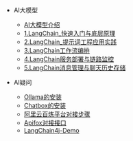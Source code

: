 - AI大模型
  - [AI大模型介绍](ai/AI大模型/0.AI大模型介绍.md)
  - [1.LangChain_快速入门与底层原理](ai/AI大模型/1.LangChain快速入门与底层原理.md)
  - [2.LangChain_提示词工程应用实践](ai/AI大模型/2.LangChain提示词工程应用实践.md)
  - [3.LangChain工作流编排](ai/AI大模型/3.LangChain工作流编排.md)
  - [4.LangChain服务部署与链路监控](ai/AI大模型/4.LangChain服务部署与链路监控.md)
  - [5.LangChain消息管理与聊天历史存储](ai/AI大模型/5.LangChain消息管理与聊天历史存储.md)


- AI疑问

  - [Ollama的安装](ai/ollama的安装.md)
  - [Chatbox的安装](ai/chatbox的安装.md)
  - [阿里云百炼平台对接步骤](ai/阿里云百炼平台对接步骤.md)
  - [Apifox对接接口](ai/apifox对接接口.md)
  - [LangChain4j-Demo](ai/langchain4j-demo.md)
  

  
